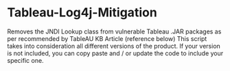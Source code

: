 # Tableau-Log4j-Mitigation
Removes the JNDI Lookup class from vulnerable Tableau .JAR packages as per recommended by TableAU KB Article (reference below)
This script takes into consideration all different versions of the product.
If your version is not included, you can copy paste and / or update the code to include your specific one.
